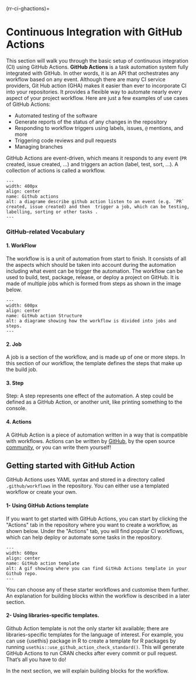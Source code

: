 (rr-ci-ghactions)=
# Continuous Integration with GitHub Actions

This section will walk you through the basic setup of continuous integration (CI) using GitHub Actions. **GitHub Actions** is a task automation system fully integrated with GitHub. In other words, it is an API that orchestrates any workflow based on any event. Although there are many CI service providers, Git Hub action (GHA) makes it easier than ever to incorporate CI into your repositories. It provides a flexible way to automate nearly every aspect of your project workflow. Here are just a few examples of use cases of GitHub Actions:

- Automated testing of the software
- Generate reports of the status of any changes in the repository
- Responding to workflow triggers using labels, issues, `@` mentions, and more
- Triggering code reviews and pull requests
- Managing branches

GitHub Actions are event-driven, which means it responds to any event (`PR` created, issue created, ...) and triggers an action (label, test, sort, ...). A collection of actions is called a workflow.

```{figure} ../../figures/gih_action_diagrame.png
---
width: 400px
align: center
name: Github actions
alt: a diagrame describe github action listen to an event (e.g. `PR` created, issue created) and then  trigger a job, which can be testing, labelling, sorting or other tasks .
---
```
### GitHub-related Vocabulary

#### 1. WorkFlow

The workflow is is a unit of automation from start to finish. It consists of all the aspects which should be taken into account during the automation including what event can be trigger the automation. The workflow can be used to build, test, package, release, or deploy a project on GitHub. It is made of multiple jobs which is formed from steps as shown in the image below.

```{figure} ../../figures/gh_actions_structure.png
---
width: 600px
align: center
name: GitHub action Structure
alt: a diagrame showing how the workflow is divided into jobs and steps.
---
```

#### 2. Job

A job is a section of the workflow, and is made up of one or more steps. In this section of our workflow, the template defines the steps that make up the build job.

#### 3. Step

Step: A step represents one effect of the automation. A step could be defined as a GitHub Action, or another unit, like printing something to the console.

#### 4. Actions

A GitHub Action is a piece of automation written in a way that is compatible with workflows. Actions can be written by [GitHub](https://github.com/actions), by the open source [community](https://github.com/sdras/awesome-actions), or you can write them yourself!

## Getting started with GitHub Action

GitHub Actions uses YAML syntax and stored in a directory called `.github/workflows` in the repository. You can either use a templated workflow or create your own.

#### 1- Using GitHub Actions template

If you want to get started with GitHub Actions, you can start by clicking the "Actions" tab in the repository where you want to create a workflow, as shown below. Under the "Actions" tab, you will find popular CI workflows, which can help deploy or automate some tasks in the repository.

```{figure} ../../figures/gifs/start_ghactions.gif
---
width: 600px
align: center
name: GitHub action template
alt: A gif showing where you can find GitHub Actions template in your Github repo.
---
```
You can choose any of these starter workflows and customise them further.  An explanation for building blocks within the workflow is described in a later section.


#### 2- Using libraries-specific templates.


Github Action template is not the only starter kit available; there are libraries-specific templates for the language of interest. For example, you can  use  {usethis} package in R to create a template for R packages by running `usethis::use_github_action_check_standard()`. This will generate GitHub Actions to run CRAN checks after every commit or pull request. That’s all you have to do!


In the next section, we will explain building blocks for the workflow.



<!-- (I'll explain each vocab separately using diagrams made with adobe illustrator) -->
